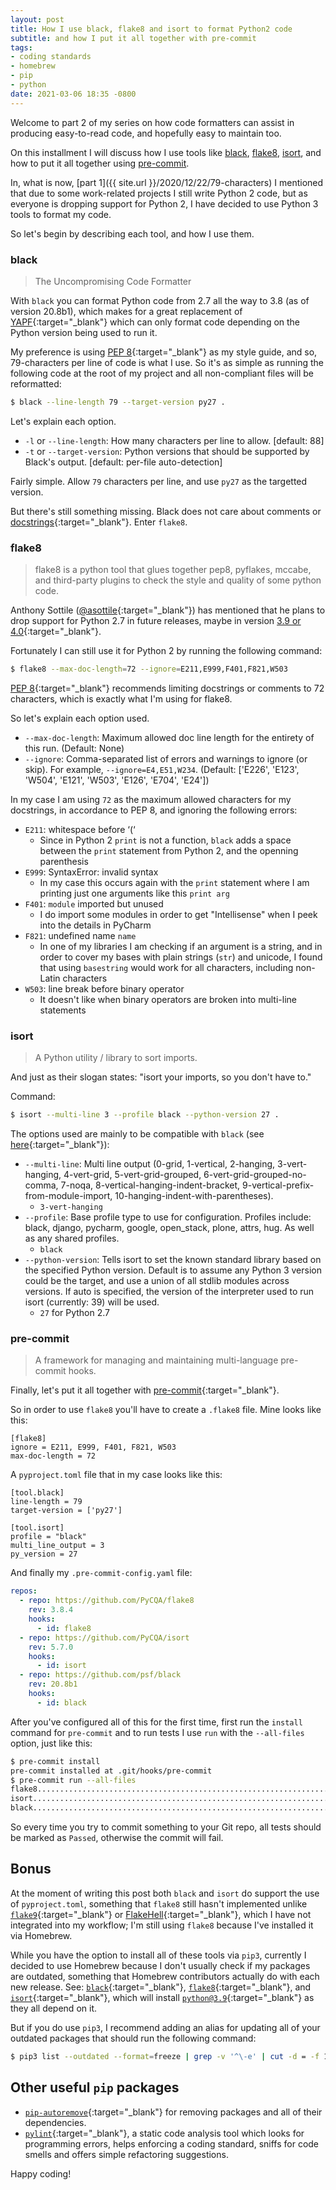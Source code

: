 ```yaml
---
layout: post
title: How I use black, flake8 and isort to format Python2 code
subtitle: and how I put it all together with pre-commit
tags:
- coding standards
- homebrew
- pip
- python
date: 2021-03-06 18:35 -0800
---
```

Welcome to part 2 of my series on how code formatters can assist in producing easy-to-read code, and hopefully easy to maintain too.

On this installment I will discuss how I use tools like [black](#black), [flake8](#flake8), [isort](#isort), and how to put it all together using [pre-commit](#pre-commit).

In, what is now, [part 1]({{ site.url }}/2020/12/22/79-characters) I  mentioned that due to some work-related projects I still write Python 2 code, but as everyone is dropping support for Python 2, I have decided to use Python 3 tools to format my code.

So let's begin by describing each tool, and how I use them.

### black
> The Uncompromising Code Formatter

With `black` you can format Python code from 2.7 all the way to 3.8 (as of version 20.8b1), which makes for a great replacement of [YAPF](https://github.com/google/yapf){:target="_blank"} which can only format code depending on the Python version being used to run it.

My preference is using [PEP 8](https://www.python.org/dev/peps/pep-0008/){:target="_blank"} as my style guide, and so, 79-characters per line of code is what I use. So it's as simple as running the following code at the root of my project and all non-compliant files will be reformatted:

```bash
$ black --line-length 79 --target-version py27 . 
```

Let's explain each option.

- `-l` or `--line-length`: How many characters per line to allow. [default: 88]
- `-t` or `--target-version`: Python versions that should be supported by Black's output. [default: per-file auto-detection]

Fairly simple. Allow `79` characters per line, and use `py27` as the targetted version.

But there's still something missing. Black does not care about comments or [docstrings](https://www.python.org/dev/peps/pep-0257/){:target="_blank"}. Enter `flake8`.

### flake8
> flake8 is a python tool that glues together pep8, pyflakes, mccabe, and third-party plugins to check the style and quality of some python code.

Anthony Sottile ([@asottile](https://gitlab.com/asottile){:target="_blank"}) has mentioned that he plans to drop support for Python 2.7 in future releases, maybe in version [3.9 or 4.0](https://gitlab.com/pycqa/flake8/-/issues/690){:target="_blank"}.

Fortunately I can still use it for Python 2 by running the following command:

```bash
$ flake8 --max-doc-length=72 --ignore=E211,E999,F401,F821,W503
```

[PEP 8](https://www.python.org/dev/peps/pep-0008/){:target="_blank"} recommends limiting docstrings or comments to 72 characters, which is exactly what I'm using for flake8.

So let's explain each option used.

- `--max-doc-length`: Maximum allowed doc line length for the entirety of this run. (Default: None)
- `--ignore`: Comma-separated list of errors and warnings to ignore (or skip). For example, ``--ignore=E4,E51,W234``. (Default: ['E226', 'E123', 'W504', 'E121', 'W503', 'E126', 'E704', 'E24'])

In my case I am using `72` as the maximum allowed characters for my docstrings, in accordance to PEP 8, and ignoring the following errors:

- `E211`: whitespace before ‘(‘
    - Since in Python 2 `print` is not a function, `black` adds a space between the `print` statement from Python 2, and the openning parenthesis
- `E999`: SyntaxError: invalid syntax
    - In my case this occurs again with the `print` statement where I am printing just one arguments like this `print arg`
- `F401`: `module` imported but unused
    - I do import some modules in order to get "Intellisense" when I peek into the details in PyCharm
- `F821`: undefined name `name`
    - In one of my libraries I am checking if an argument is a string, and in order to cover my bases with plain strings (`str`) and unicode, I found that using `basestring` would work for all characters, including non-Latin characters
- `W503`: line break before binary operator
    - It doesn't like when binary operators are broken into multi-line statements


### isort
> A Python utility / library to sort imports. 

And just as their slogan states: "isort your imports, so you don't have to."

Command:

```bash
$ isort --multi-line 3 --profile black --python-version 27 .
```

The options used are mainly to be compatible with `black` (see [here](https://pycqa.github.io/isort/docs/configuration/black_compatibility/){:target="_blank"}):
- `--multi-line`: Multi line output (0-grid, 1-vertical, 2-hanging, 3-vert-hanging, 4-vert-grid, 5-vert-grid-grouped, 6-vert-grid-grouped-no-comma, 7-noqa, 8-vertical-hanging-indent-bracket, 9-vertical-prefix-from-module-import, 10-hanging-indent-with-parentheses).
    - `3-vert-hanging`
- `--profile`: Base profile type to use for configuration. Profiles include: black, django, pycharm, google, open_stack, plone, attrs, hug. As well as any shared profiles.
    - `black`
- `--python-version`: Tells isort to set the known standard library based on the specified Python version. Default is to assume any Python 3 version could be the target, and use a union of all stdlib modules across versions. If auto is specified, the version of the interpreter used to run isort (currently: 39) will be used.
    - `27` for Python 2.7

### pre-commit
> A framework for managing and maintaining multi-language pre-commit hooks.

Finally, let's put it all together with [pre-commit](https://pre-commit.com/){:target="_blank"}.

So in order to use `flake8` you'll have to create a `.flake8` file. Mine looks like this:

```
[flake8]
ignore = E211, E999, F401, F821, W503
max-doc-length = 72
```

A `pyproject.toml` file that in my case looks like this:

```
[tool.black]
line-length = 79
target-version = ['py27']

[tool.isort]
profile = "black"
multi_line_output = 3
py_version = 27
```

And finally my `.pre-commit-config.yaml` file:

```yml
repos:
  - repo: https://github.com/PyCQA/flake8
    rev: 3.8.4
    hooks:
      - id: flake8
  - repo: https://github.com/PyCQA/isort
    rev: 5.7.0
    hooks:
      - id: isort
  - repo: https://github.com/psf/black
    rev: 20.8b1
    hooks:
      - id: black
```

After you've configured all of this for the first time, first run the `install` command for `pre-commit` and to run tests I use `run` with the `--all-files` option, just like this:

```bash
$ pre-commit install
pre-commit installed at .git/hooks/pre-commit
$ pre-commit run --all-files
flake8...................................................................Passed
isort....................................................................Passed
black....................................................................Passed
```

So every time you try to commit something to your Git repo, all tests should be marked as `Passed`, otherwise the commit will fail.

## Bonus

At the moment of writing this post both `black` and `isort` do support the use of `pyproject.toml`, something that `flake8` still hasn't implemented unlike [`flake9`](https://pypi.org/project/flake9/){:target="_blank"} or [FlakeHell](https://flakehell.readthedocs.io/){:target="_blank"}, which I have not integrated into my workflow; I'm still using `flake8` because I've installed it via Homebrew.

While you have the option to install all of these tools via `pip3`, currently I decided to use Homebrew because I don't usually check if my packages are outdated, something that Homebrew contributors actually do with each new release. See: [`black`](https://formulae.brew.sh/formula/black){:target="_blank"}, [`flake8`](https://formulae.brew.sh/formula/flake8){:target="_blank"}, and [`isort`](https://formulae.brew.sh/formula/flake8){:target="_blank"}, which will install [`python@3.9`](https://formulae.brew.sh/formula/python@3.9){:target="_blank"} as they all depend on it.

But if you do use `pip3`, I recommend adding an alias for updating all of your outdated packages that should run the following command:

```bash
$ pip3 list --outdated --format=freeze | grep -v '^\-e' | cut -d = -f 1 | xargs -n1 pip3 install -U
```

## Other useful `pip` packages

- [`pip-autoremove`](https://pypi.org/project/pip-autoremove/){:target="_blank"} for removing packages and all of their dependencies.
- [`pylint`](http://pylint.pycqa.org/en/latest/){:target="_blank"}, a static code analysis tool which looks for programming errors, helps enforcing a coding standard, sniffs for code smells and offers simple refactoring suggestions.

Happy coding!